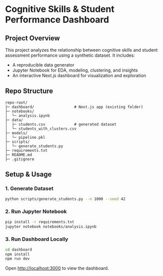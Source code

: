# Cognitive Skills & Student Performance Dashboard

## Project Overview

This project analyzes the relationship between cognitive skills and student assessment performance using a synthetic dataset. It includes:
- A reproducible data generator
- Jupyter Notebook for EDA, modeling, clustering, and insights
- An interactive Next.js dashboard for visualization and exploration

## Repo Structure

```
repo-root/
├─ dashboard/                  # Next.js app (existing folder)
├─ notebooks/
│  └─ analysis.ipynb
├─ data/
│  ├─ students.csv             # generated dataset
│  └─ students_with_clusters.csv
├─ models/
│  └─ pipeline.pkl
├─ scripts/
│  └─ generate_students.py
├─ requirements.txt
├─ README.md
├─ .gitignore
```

## Setup & Usage

### 1. Generate Dataset

```bash
python scripts/generate_students.py --n 1000 --seed 42
```

### 2. Run Jupyter Notebook

```bash
pip install -r requirements.txt
jupyter notebook notebooks/analysis.ipynb
```

### 3. Run Dashboard Locally

```bash
cd dashboard
npm install
npm run dev
```

Open [http://localhost:3000](http://localhost:3000) to view the dashboard.



